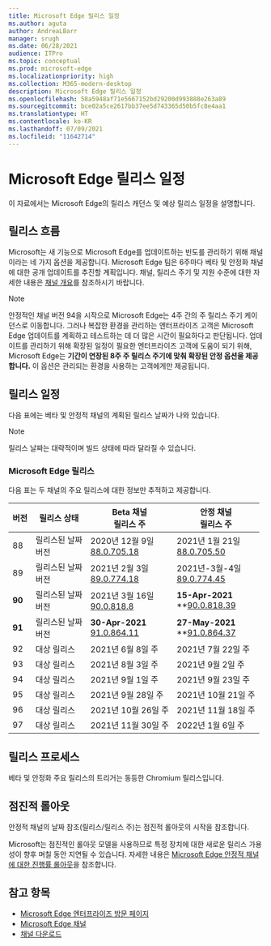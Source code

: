 ```yaml
---
title: Microsoft Edge 릴리스 일정
ms.author: aguta
author: AndreaLBarr
manager: srugh
ms.date: 06/28/2021
audience: ITPro
ms.topic: conceptual
ms.prod: microsoft-edge
ms.localizationpriority: high
ms.collection: M365-modern-desktop
description: Microsoft Edge 릴리스 일정
ms.openlocfilehash: 58a5948af71e5667152bd29200d993888e263a89
ms.sourcegitcommit: bce02a5ce2617bb37ee5d743365d50b5fc8e4aa1
ms.translationtype: HT
ms.contentlocale: ko-KR
ms.lasthandoff: 07/09/2021
ms.locfileid: "11642714"
---
```

# <a name="microsoft-edge-release-schedule"></a>Microsoft Edge 릴리스 일정

이 자료에서는 Microsoft Edge의 릴리스 캐던스 및 예상 릴리스 일정을 설명합니다.

## <a name="release-cadence"></a>릴리스 흐름

Microsoft는 새 기능으로 Microsoft Edge를 업데이트하는 빈도를 관리하기 위해 채널이라는 네 가지 옵션을 제공합니다. Microsoft Edge 팀은 6주마다 베타 및 안정화 채널에 대한 공개 업데이트를 추진할 계획입니다. 채널, 릴리스 주기 및 지원 수준에 대한 자세한 내용은 [채널 개요](./microsoft-edge-channels.md#channel-overview)를 참조하시기 바랍니다.

> [!NOTE]
> 안정적인 채널 버전 94을 시작으로 Microsoft Edge는 4주 간의 주 릴리스 주기 케이던스로 이동합니다. 그러나 복잡한 환경을 관리하는 엔터프라이즈 고객은 Microsoft Edge 업데이트를 계획하고 테스트하는 데 더 많은 시간이 필요하다고 판단됩니다. 업데이트를 관리하기 위해 확장된 일정이 필요한 엔터프라이즈 고객에 도움이 되기 위해, Microsoft Edge는 **기간이 연장된 8주 주 릴리스 주기에 맞춰 확장된 안정 옵션울 제공합니다.** 이 옵션은 관리되는 환경을 사용하는 고객에게만 제공됩니다.

## <a name="release-schedule"></a>릴리스 일정

다음 표에는 베타 및 안정적 채널의 계획된 릴리스 날짜가 나와 있습니다.

> [!NOTE]
> 릴리스 날짜는 대략적이며 빌드 상태에 따라 달라질 수 있습니다.

### <a name="microsoft-edge-releases"></a>Microsoft Edge 릴리스

다음 표는 두 채널의 주요 릴리스에 대한 정보만 추적하고 제공합니다.

| 버전 | 릴리스 상태 | Beta 채널<br>릴리스 주 | 안정 채널<br>릴리스 주 |
|---------|-----|------|--------|
| 88 | 릴리스된 날짜<br>버전 | 2020년 12월 9일<br>[88.0.705.18](/deployedge/microsoft-edge-relnote-archive-beta-channel.md#version-88070518-december-9) | 2021년 1월 21일<br>[88.0.705.50](/microsoft-edge-relnote-archive-stable-channel.md#version-88070550-january-21)|
| 89 | 릴리스된 날짜<br>버전 | 2021년 2월 3일<br>[89.0.774.18](/deployedge/microsoft-edge-relnote-beta-channel.md#version-89077423-february-8) | 2021년-3월-4일<br>[89.0.774.45](/microsoft-edge-relnote-stable-channel.md#version-89077445-march-4) |
| **90** | 릴리스된 날짜<br>버전 | 2021년 3월 16일<br>[90.0.818.8](/deployedge/microsoft-edge-relnote-beta-channel.md#version-9008188-march-16) | **15-Apr-2021**<BR>**[90.0.818.39](/deployedge/microsoft-edge-relnote-stable-channel#version-90081839-april-15) |
| **91** | 릴리스된 날짜<br>버전 | **30-Apr-2021**<br>[91.0.864.11](/deployedge/microsoft-edge-relnote-beta-channel.md#version-91086411-april-30) | **27-May-2021**<BR>**[91.0.864.37](/deployedge/microsoft-edge-relnote-stable-channel#version-91086437-may-27) |
| 92 | 대상 릴리스 | 2021년 6월 8일 주 | 2021년 7월 22일 주 |
| 93 | 대상 릴리스 | 2021년 8월 3일 주 | 2021년 9월 2일 주 |
| 94 | 대상 릴리스 | 2021년 9월 1일 주 | 2021년 9월 23일 주 |
| 95 | 대상 릴리스 | 2021년 9월 28일 주 | 2021년 10월 21일 주 |
| 96 | 대상 릴리스 | 2021년 10월 26일 주 | 2021년 11월 18일 주 |
| 97 | 대상 릴리스 | 2021년 11월 30일 주 | 2022년 1월 6일 주 |

## <a name="release-process"></a>릴리스 프로세스

베타 및 안정화 주요 릴리스의 트리거는 동등한 Chromium 릴리스입니다.

## <a name="progressive-rollouts"></a>점진적 롤아웃

안정적 채널의 날짜 참조(릴리스/릴리스 주)는 점진적 롤아웃의 시작을 참조합니다.

Microsoft는 점진적인 롤아웃 모델을 사용하므로 특정 장치에 대한 새로운 릴리스 가용성이 향후 며칠 동안 지연될 수 있습니다. 자세한 내용은 [Microsoft Edge 안정적 채널에 대한 진행률 롤아웃](/deployedge/microsoft-edge-update-progressive-rollout)을 참조합니다.

## <a name="see-also"></a>참고 항목

- [Microsoft Edge 엔터프라이즈 방문 페이지](https://aka.ms/EdgeEnterprise)
- [Microsoft Edge 채널](/deployedge/microsoft-edge-channels)
- [채널 다운로드](https://www.microsoft.com/edge/business/download)